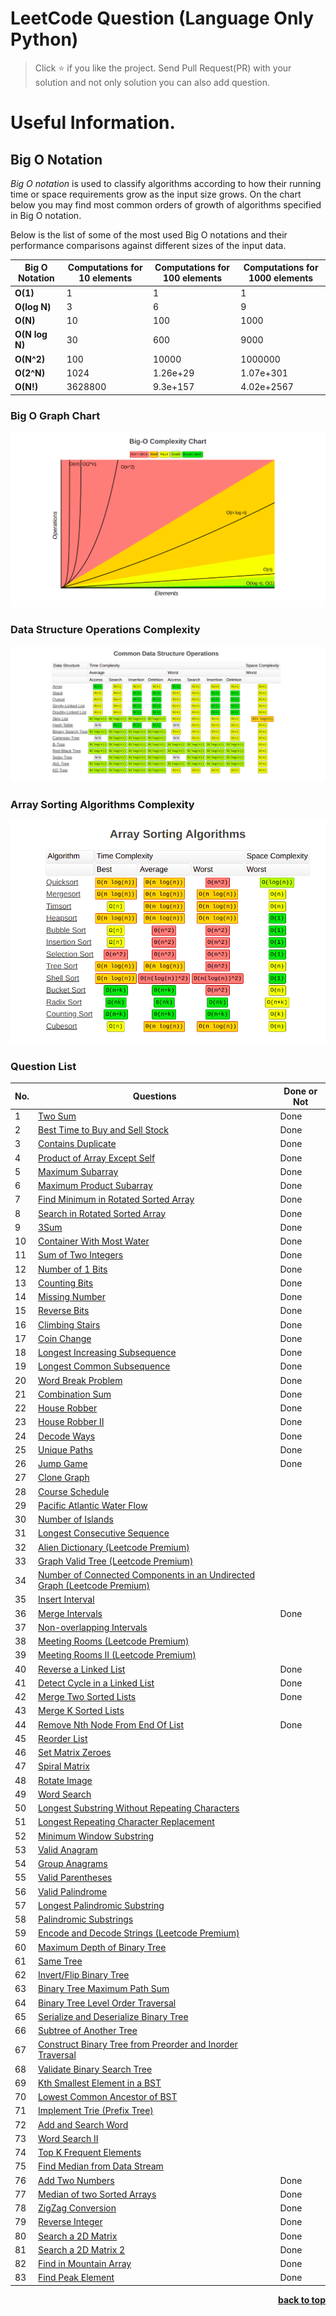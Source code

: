 # LeetCode Question (Language Only Python)

> Click :star: if you like the project. Send Pull Request(PR) with your solution and not only solution you can also add question.

# Useful Information.

## Big O Notation

_Big O notation_ is used to classify algorithms according to how their running time or space requirements grow as the input size grows.
On the chart below you may find most common orders of growth of algorithms specified in Big O notation.

Below is the list of some of the most used Big O notations and their performance comparisons against different sizes of the input data.

| Big O Notation | Computations for 10 elements | Computations for 100 elements | Computations for 1000 elements |
| -------------- | ---------------------------- | ----------------------------- | ------------------------------ |
| **O(1)**       | 1                            | 1                             | 1                              |
| **O(log N)**   | 3                            | 6                             | 9                              |
| **O(N)**       | 10                           | 100                           | 1000                           |
| **O(N log N)** | 30                           | 600                           | 9000                           |
| **O(N^2)**     | 100                          | 10000                         | 1000000                        |
| **O(2^N)**     | 1024                         | 1.26e+29                      | 1.07e+301                      |
| **O(N!)**      | 3628800                      | 9.3e+157                      | 4.02e+2567                     |

### Big O Graph Chart

![Screenshots](./assets/graph.png)

### Data Structure Operations Complexity

![Screenshots](./assets/commonDataStructure.png)

### Array Sorting Algorithms Complexity

![Screenshots](./assets/sorting.png)

### Question List

| No. | Questions                                                                                                                                             | Done or Not |
| --- | ----------------------------------------------------------------------------------------------------------------------------------------------------- | ----------- |
| 1   | [Two Sum](https://github.com/rahulpandey70/LeetCode-Questions/blob/master/Solution's/TwoSum.py)                                                       | Done        |
| 2   | [Best Time to Buy and Sell Stock](https://github.com/rahulpandey70/LeetCode-Questions/blob/master/Solution's/StockBuySell.py)                         | Done        |
| 3   | [Contains Duplicate](https://github.com/rahulpandey70/LeetCode-Questions/blob/master/Solution's/ContainsDuplicate.py)                                 | Done        |
| 4   | [Product of Array Except Self](https://github.com/rahulpandey70/LeetCode-Questions/blob/master/Solution's/Productofarrayexceptself.py)                | Done        |
| 5   | [Maximum Subarray](https://github.com/rahulpandey70/LeetCode-Questions/blob/master/Solution's/MaximumSubarray.py)                                     | Done        |
| 6   | [Maximum Product Subarray](https://github.com/rahulpandey70/LeetCode-Questions/blob/master/Solution's/MaximumProductSubarray.py)                      | Done        |
| 7   | [Find Minimum in Rotated Sorted Array](https://github.com/rahulpandey70/LeetCode-Questions/blob/master/Solution's/FindMinimuminRotatedSortedArray.py) | Done        |
| 8   | [Search in Rotated Sorted Array](https://github.com/rahulpandey70/LeetCode-Questions/blob/master/Solution's/SearchinRotatedSortedArray.py)            | Done        |
| 9   | [3Sum](https://github.com/rahulpandey70/LeetCode-Questions/blob/master/Solution's/3Sum.py)                                                            | Done        |
| 10  | [Container With Most Water](https://github.com/rahulpandey70/LeetCode-Questions/blob/master/Solution's/ContainerWithMostWater.py)                     | Done        |
| 11  | [Sum of Two Integers](https://github.com/rahulpandey70/LeetCode-Questions/blob/master/Solution's/SumoftwoIntegers.py)                                 | Done        |
| 12  | [Number of 1 Bits](https://github.com/rahulpandey70/LeetCode-Questions/blob/master/Solution's/Numberof1Bits.py)                                       | Done        |
| 13  | [Counting Bits](https://github.com/rahulpandey70/LeetCode-Questions/blob/master/Solution's/CountingBits.py)                                           | Done        |
| 14  | [Missing Number](https://github.com/rahulpandey70/LeetCode-Questions/blob/master/Solution's/MissingNumber.py)                                         | Done        |
| 15  | [Reverse Bits](https://github.com/rahulpandey70/LeetCode-Questions/blob/master/Solution's/ReverseBits.py)                                             | Done        |
| 16  | [Climbing Stairs](https://github.com/rahulpandey70/LeetCode-Questions/blob/master/Solution's/ClimbingStairs.py)                                       | Done        |
| 17  | [Coin Change](https://github.com/rahulpandey70/LeetCode-Questions/blob/master/Solution's/CoinChange.py)                                               | Done        |
| 18  | [Longest Increasing Subsequence](https://github.com/rahulpandey70/LeetCode-Questions/blob/master/Solution's/LongestIncreasingSubsequence.py)          | Done        |
| 19  | [Longest Common Subsequence](https://github.com/rahulpandey70/LeetCode-Questions/blob/master/Solution's/LongestCommonSubsequence.py)                  | Done        |
| 20  | [Word Break Problem](https://github.com/rahulpandey70/LeetCode-Questions/blob/master/Solution's/WordBreakProblem.py)                                  | Done        |
| 21  | [Combination Sum](https://github.com/rahulpandey70/LeetCode-Questions/blob/master/Solution's/CominationSum.py)                                        | Done        |
| 22  | [House Robber](https://github.com/rahulpandey70/LeetCode-Questions/blob/master/Solution's/HouseRobber.py)                                             | Done        |
| 23  | [House Robber II](https://github.com/rahulpandey70/LeetCode-Questions/blob/master/Solution's/HouseRobber2.py)                                         | Done        |
| 24  | [Decode Ways](https://github.com/rahulpandey70/LeetCode-Questions/blob/master/Solution's/DecodeWays.py)                                               | Done        |
| 25  | [Unique Paths](https://github.com/rahulpandey70/LeetCode-Questions/blob/master/Solution's/UniquePaths.py)                                             | Done        |
| 26  | [Jump Game](https://github.com/rahulpandey70/LeetCode-Questions/blob/master/Solution's/JumpGame.py)                                                   | Done        |
| 27  | [Clone Graph]()                                                                                                                                       |
| 28  | [Course Schedule]()                                                                                                                                   |
| 29  | [Pacific Atlantic Water Flow]()                                                                                                                       |
| 30  | [Number of Islands]()                                                                                                                                 |
| 31  | [Longest Consecutive Sequence]()                                                                                                                      |
| 32  | [Alien Dictionary (Leetcode Premium)]()                                                                                                               |
| 33  | [Graph Valid Tree (Leetcode Premium)]()                                                                                                               |
| 34  | [Number of Connected Components in an Undirected Graph (Leetcode Premium)]()                                                                          |
| 35  | [Insert Interval]()                                                                                                                                   |
| 36  | [Merge Intervals](https://github.com/rahulpandey70/LeetCode-Questions/blob/master/Solution's/mergeIntervals.js) |Done                                                                                                                                   |
| 37  | [Non-overlapping Intervals]()                                                                                                                         |
| 38  | [Meeting Rooms (Leetcode Premium)]()                                                                                                                  |
| 39  | [Meeting Rooms II (Leetcode Premium)]()                                                                                                               |
| 40  | [Reverse a Linked List](https://github.com/rahulpandey70/LeetCode-Questions/blob/master/Solution's/ReverseaLinkedList.py)                             | Done        |
| 41  | [Detect Cycle in a Linked List](https://github.com/rahulpandey70/LeetCode-Questions/blob/master/Solution's/DetectCycleInaLinkedList.py)               | Done        |
| 42  | [Merge Two Sorted Lists](https://github.com/rahulpandey70/LeetCode-Questions/blob/master/Solution's/MergeTwoSortedList.py)                            | Done        |
| 43  | [Merge K Sorted Lists]()                                                                                                                              |
| 44  | [Remove Nth Node From End Of List](https://github.com/rahulpandey70/LeetCode-Questions/blob/master/Solution's/RemoveNthNodeFromEndOfList.py)          | Done        |
| 45  | [Reorder List]()                                                                                                                                      |
| 46  | [Set Matrix Zeroes]()                                                                                                                                 |
| 47  | [Spiral Matrix]()                                                                                                                                     |
| 48  | [Rotate Image]()                                                                                                                                      |
| 49  | [Word Search]()                                                                                                                                       |
| 50  | [Longest Substring Without Repeating Characters]()                                                                                                    |
| 51  | [Longest Repeating Character Replacement]()                                                                                                           |
| 52  | [Minimum Window Substring]()                                                                                                                          |
| 53  | [Valid Anagram]()                                                                                                                                     |
| 54  | [Group Anagrams]()                                                                                                                                    |
| 55  | [Valid Parentheses]()                                                                                                                                 |
| 56  | [Valid Palindrome]()                                                                                                                                  |
| 57  | [Longest Palindromic Substring]()                                                                                                                     |
| 58  | [Palindromic Substrings]()                                                                                                                            |
| 59  | [Encode and Decode Strings (Leetcode Premium)]()                                                                                                      |
| 60  | [Maximum Depth of Binary Tree]()                                                                                                                      |
| 61  | [Same Tree]()                                                                                                                                         |
| 62  | [Invert/Flip Binary Tree]()                                                                                                                           |
| 63  | [Binary Tree Maximum Path Sum]()                                                                                                                      |
| 64  | [Binary Tree Level Order Traversal]()                                                                                                                 |
| 65  | [Serialize and Deserialize Binary Tree]()                                                                                                             |
| 66  | [Subtree of Another Tree]()                                                                                                                           |
| 67  | [Construct Binary Tree from Preorder and Inorder Traversal]()                                                                                         |
| 68  | [Validate Binary Search Tree]()                                                                                                                       |
| 69  | [Kth Smallest Element in a BST]()                                                                                                                     |
| 70  | [Lowest Common Ancestor of BST]()                                                                                                                     |
| 71  | [Implement Trie (Prefix Tree)]()                                                                                                                      |
| 72  | [Add and Search Word]()                                                                                                                               |
| 73  | [Word Search II]()                                                                                                                                    |
| 74  | [Top K Frequent Elements]()                                                                                                                           |
| 75  | [Find Median from Data Stream]()                                                                                                                      |
| 76  | [Add Two Numbers](https://github.com/rahulpandey70/LeetCode-Questions/blob/master/Solution's/AddTwoNumbers.py)                                        | Done        |
| 77  | [Median of two Sorted Arrays](https://github.com/rahulpandey70/LeetCode-Questions/blob/master/Solution's/MedianOfTwoSortedArray.py)                   | Done        |
| 78  | [ZigZag Conversion](https://github.com/rahulpandey70/LeetCode-Questions/blob/master/Solution's/ZigZagConversion.py)                                   | Done        |
| 79  | [Reverse Integer](https://github.com/rahulpandey70/LeetCode-Questions/blob/master/Solution's/ReverseInteger.py)                                       | Done        |
| 80  | [Search a 2D Matrix](https://github.com/rahulpandey70/LeetCode-Questions/blob/master/Solution's/SearchA2DMatrix.py)                                   | Done        |
| 81  | [Search a 2D Matrix 2](https://github.com/rahulpandey70/LeetCode-Questions/blob/master/Solution's/SearchA2DMatrix2.py)                                | Done        |
| 82  | [Find in Mountain Array](https://github.com/rahulpandey70/LeetCode-Questions/blob/master/Solution's/FindInMountainArray.py)                           | Done        |
| 83  | [Find Peak Element](https://github.com/rahulpandey70/LeetCode-Questions/blob/master/Solution's/FindPeakElement.py)                                    | Done        |

<div align="right">
    <b><a href="#">back to top</a></b>
</div>
